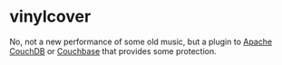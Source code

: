 # vinylcover

No, not a new performance of some old music, but a plugin to
[Apache CouchDB][couchdb] or [Couchbase][couchbase] that provides
some protection.

[couchdb]: http://couchdb.apache.org/
[couchbase]: http://www.couchbase.com/
